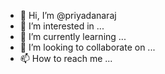 - 👋 Hi, I’m @priyadanaraj
- 👀 I’m interested in ...
- 🌱 I’m currently learning ...
- 💞️ I’m looking to collaborate on ...
- 📫 How to reach me ...

<!---
priyadanaraj/priyadanaraj is a ✨ special ✨ repository because its `README.md` (this file) appears on your GitHub profile.
You can click the Preview link to take a look at your changes.
--->
